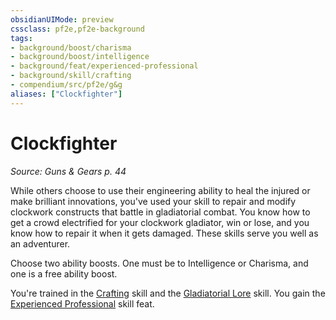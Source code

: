 ```yaml
---
obsidianUIMode: preview
cssclass: pf2e,pf2e-background
tags:
- background/boost/charisma
- background/boost/intelligence
- background/feat/experienced-professional
- background/skill/crafting
- compendium/src/pf2e/g&g
aliases: ["Clockfighter"]
---
```

# Clockfighter
*Source: Guns & Gears p. 44*  

While others choose to use their engineering ability to heal the injured or make brilliant innovations, you've used your skill to repair and modify clockwork constructs that battle in gladiatorial combat. You know how to get a crowd electrified for your clockwork gladiator, win or lose, and you know how to repair it when it gets damaged. These skills serve you well as an adventurer.

Choose two ability boosts. One must be to Intelligence or Charisma, and one is a free ability boost.

You're trained in the [Crafting](/compendium/skills.md#Crafting) skill and the [Gladiatorial Lore](/compendium/skills.md#Lore) skill. You gain the [Experienced Professional](/compendium/feats/experienced-professional.md) skill feat.